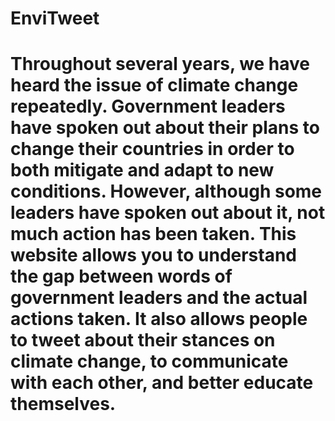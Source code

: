 # EnviTweet

# Throughout several years, we have heard the issue of climate change repeatedly. Government leaders have spoken out about their plans to change their countries in order to both mitigate and adapt to new conditions. However, although some leaders have spoken out about it, not much action has been taken. This website allows you to understand the gap between words of government leaders and the actual actions taken. It also allows people to tweet about their stances on climate change, to communicate with each other, and better educate themselves.
